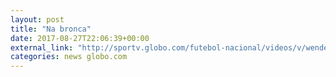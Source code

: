 ```yaml
---
layout: post
title: "Na bronca"
date: 2017-08-27T22:06:39+00:00
external_link: "http://sportv.globo.com/futebol-nacional/videos/v/wendel-reclama-de-cartao-amarelo-em-lance-polemico-e-lamenta-derrota-triste/6107649/"
categories: news globo.com
---
```

